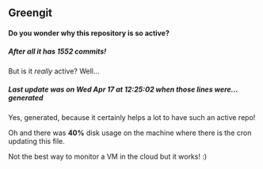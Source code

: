 ## Greengit

#### Do you wonder why this repository is so active?

##### After all it has 1552 commits!

But is it *really* active? Well...

##### Last update was on Wed Apr 17 at 12:25:02 when those lines were... generated

Yes, generated, because it certainly helps a lot to have such an active repo!

Oh and there was **40%** disk usage on the machine
where there is the cron updating this file.

Not the best way to monitor a VM in the cloud but it works! :)
